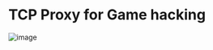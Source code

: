 # TCP Proxy for Game hacking
![image](https://github.com/DanielSparta/Mikmak2Proxy/assets/111179755/f3d778e1-64bd-4754-b50d-c36108099868)
